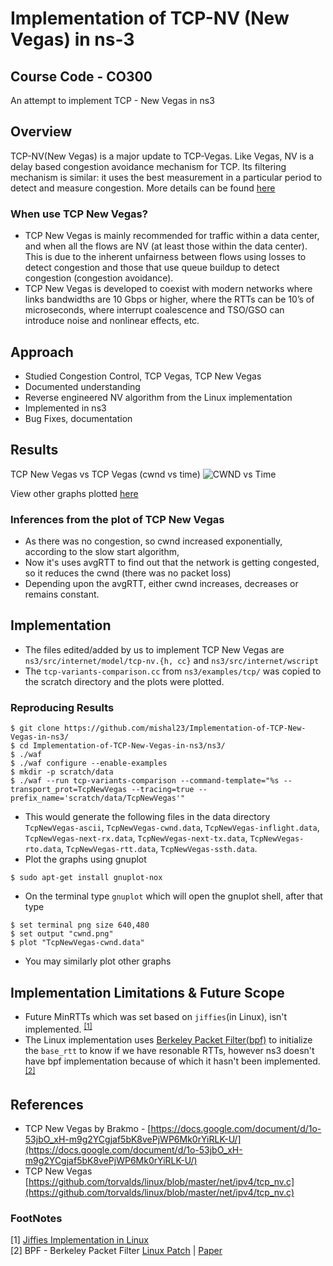 # Implementation of TCP-NV (New Vegas) in ns-3
## Course Code - CO300
An attempt to implement TCP - New Vegas in ns3
## Overview 
TCP-NV(New Vegas) is a major update to TCP-Vegas. Like Vegas, NV is a delay based congestion avoidance mechanism for TCP. Its filtering mechanism is similar: it uses the best measurement in a particular period to detect and measure congestion. More details can be found [here](https://github.com/mishal23/Implementation-of-TCP-New-Vegas-in-ns3/wiki/TCP-New-Vegas)

### When use TCP New Vegas?
- TCP New Vegas is mainly recommended for traffic within a data center, and when all the flows are NV (at least those within the data center). This is due to the inherent unfairness between flows using losses to detect congestion and those that use queue buildup to detect congestion (congestion avoidance).
- TCP New Vegas is developed to coexist with modern networks where links bandwidths are 10 Gbps or higher, where the RTTs can be 10’s of microseconds, where interrupt coalescence and TSO/GSO can introduce noise and nonlinear effects, etc.

## Approach
- Studied Congestion Control, TCP Vegas, TCP New Vegas
- Documented understanding
- Reverse engineered NV algorithm from the Linux implementation
- Implemented in ns3
- Bug Fixes, documentation 

## Results

TCP New Vegas vs TCP Vegas (cwnd vs time)
<img src="https://github.com/mishal23/Implementation-of-TCP-New-Vegas-in-ns3/blob/master/scratch/plots/vegas-nv.png" alt="CWND vs Time">

View other graphs plotted [here](https://github.com/mishal23/Implementation-of-TCP-New-Vegas-in-ns3/tree/master/scratch/plots)

### Inferences from the plot of TCP New Vegas
- As there was no congestion, so cwnd increased exponentially, according to the slow start algorithm,
- Now it's uses avgRTT to find out that the network is getting congested, so it reduces the cwnd (there was no packet loss)
- Depending upon the avgRTT, either cwnd increases, decreases or remains constant.

## Implementation
- The files edited/added by us to implement TCP New Vegas are `ns3/src/internet/model/tcp-nv.{h, cc}` and `ns3/src/internet/wscript`
- The `tcp-variants-comparison.cc` from `ns3/examples/tcp/` was copied to the scratch directory and the plots were plotted.

### Reproducing Results
``` shell
$ git clone https://github.com/mishal23/Implementation-of-TCP-New-Vegas-in-ns3/
$ cd Implementation-of-TCP-New-Vegas-in-ns3/ns3/
$ ./waf
$ ./waf configure --enable-examples
$ mkdir -p scratch/data
$ ./waf --run tcp-variants-comparison --command-template="%s --transport_prot=TcpNewVegas --tracing=true --prefix_name='scratch/data/TcpNewVegas'"
```
- This would generate the following files in the data directory `TcpNewVegas-ascii`, `TcpNewVegas-cwnd.data`, `TcpNewVegas-inflight.data`, `TcpNewVegas-next-rx.data`, `TcpNewVegas-next-tx.data`, `TcpNewVegas-rto.data`, `TcpNewVegas-rtt.data`, `TcpNewVegas-ssth.data`. 
- Plot the graphs using gnuplot
``` shell
$ sudo apt-get install gnuplot-nox
```
- On the terminal type `gnuplot` which will open the gnuplot shell, after that type
```shell
$ set terminal png size 640,480
$ set output "cwnd.png"
$ plot "TcpNewVegas-cwnd.data"
```
- You may similarly plot other graphs

## Implementation Limitations & Future Scope
- Future MinRTTs which was set based on `jiffies`(in Linux), isn't implemented. <sup>[[1]](#FootNotes)</sup>
- The Linux implementation uses [Berkeley Packet Filter(bpf)](https://en.wikipedia.org/wiki/Berkeley_Packet_Filter) to initialize the `base_rtt` to know if we have resonable RTTs, however ns3 doesn't have bpf implementation because of which it hasn't been implemented. <sup>[[2]](#FootNotes)</sup>

## References
- TCP New Vegas by Brakmo - [https://docs.google.com/document/d/1o-53jbO_xH-m9g2YCgjaf5bK8vePjWP6Mk0rYiRLK-U/](https://docs.google.com/document/d/1o-53jbO_xH-m9g2YCgjaf5bK8vePjWP6Mk0rYiRLK-U/)
- TCP New Vegas [https://github.com/torvalds/linux/blob/master/net/ipv4/tcp_nv.c](https://github.com/torvalds/linux/blob/master/net/ipv4/tcp_nv.c)

### FootNotes
[1] [Jiffies Implementation in Linux](https://elixir.bootlin.com/linux/latest/source/include/linux/jiffies.h)<br>
[2] BPF - Berkeley Packet Filter [Linux Patch](https://lwn.net/Articles/726694/) | [Paper](https://netdevconf.org/2.2/papers/brakmo-tcpbpf-talk.pdf)
